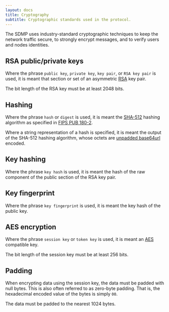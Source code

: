 ```yaml
---
layout: docs
title: Cryptography
subtitle: Cryptographic standards used in the protocol.
---
```



The SDMP uses industry-standard cryptographic techniques to keep the network traffic
secure, to strongly encrypt messages, and to verify users and nodes identities.

## RSA public/private keys

Where the phrase `public key`, `private key`, `key pair`, or `RSA key pair` is used, it
is meant that section or set of an asymmetric [RSA][w_rsa] key pair.

The bit length of the RSA key must be at least 2048 bits.

## Hashing

Where the phrase `hash` or `digest` is used, it is meant
the [SHA-512][w_sha2] hashing algorithm as specified in [FIPS PUB 180-2][fips180].

Where a string representation of a hash is specified, it is meant the output of
the SHA-512 hashing algorithm, whose octets are [unpadded base64url][base64] encoded.

## Key hashing

Where the phrase `key hash` is used, it is meant the hash of the raw component of the
public section of the RSA key pair.

## Key fingerprint

Where the phrase `key fingerprint` is used, it is meant the key hash of the public key.

## AES encryption

Where the phrase `session key` or `token key` is used, it is meant
an [AES][w_aes] compatible key.

The bit length of the session key must be at least 256 bits.

## Padding

When encrypting data using the session key, the data must be padded with null bytes. This
is also often referred to as zero-byte padding. That is, the hexadecimal encoded value
of the bytes is simply `00`.

The data must be padded to the nearest 1024 bytes.

[w_rsa]: https://en.wikipedia.org/wiki/RSA_(cryptosystem)
[w_sha2]: https://en.wikipedia.org/wiki/SHA-2
[w_aes]: https://en.wikipedia.org/wiki/Advanced_Encryption_Standard
[fips180]: http://csrc.nist.gov/publications/fips/fips180-2/fips180-2.pdf
[base64]: https://tools.ietf.org/html/rfc4648#section-5
